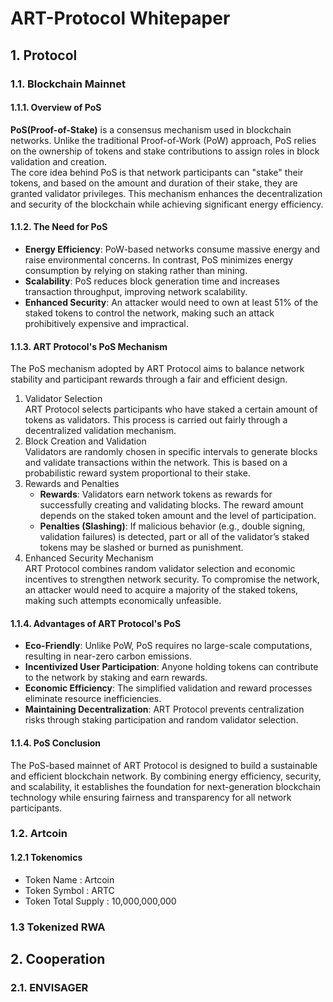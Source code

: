 # ART-Protocol Whitepaper
   

## 1. Protocol
### 1.1. Blockchain Mainnet
#### 1.1.1. Overview of PoS   
**PoS(Proof-of-Stake)** is a consensus mechanism used in blockchain networks. Unlike the traditional Proof-of-Work (PoW) approach, PoS relies on the ownership of tokens and stake contributions to assign roles in block validation and creation.   
The core idea behind PoS is that network participants can "stake" their tokens, and based on the amount and duration of their stake, they are granted validator privileges. This mechanism enhances the decentralization and security of the blockchain while achieving significant energy efficiency.
#### 1.1.2. The Need for PoS   
- **Energy Efficiency**: PoW-based networks consume massive energy and raise environmental concerns. In contrast, PoS minimizes energy consumption by relying on staking rather than mining.
- **Scalability**: PoS reduces block generation time and increases transaction throughput, improving network scalability.
- **Enhanced Security**: An attacker would need to own at least 51% of the staked tokens to control the network, making such an attack prohibitively expensive and impractical.
#### 1.1.3. ART Protocol's PoS Mechanism
The PoS mechanism adopted by ART Protocol aims to balance network stability and participant rewards through a fair and efficient design.   
1. Validator Selection   
    ART Protocol selects participants who have staked a certain amount of tokens as validators. This process is carried out fairly through a decentralized validation mechanism.
2. Block Creation and Validation   
    Validators are randomly chosen in specific intervals to generate blocks and validate transactions within the network. This is based on a probabilistic reward system proportional to their stake.
3. Rewards and Penalties   
    - **Rewards**: Validators earn network tokens as rewards for successfully creating and validating blocks. The reward amount depends on the staked token amount and the level of participation.
    - **Penalties (Slashing)**: If malicious behavior (e.g., double signing, validation failures) is detected, part or all of the validator’s staked tokens may be slashed or burned as punishment.
4. Enhanced Security Mechanism   
    ART Protocol combines random validator selection and economic incentives to strengthen network security. To compromise the network, an attacker would need to acquire a majority of the staked tokens, making such attempts economically unfeasible.
#### 1.1.4. Advantages of ART Protocol's PoS
- **Eco-Friendly**: Unlike PoW, PoS requires no large-scale computations, resulting in near-zero carbon emissions.
- **Incentivized User Participation**: Anyone holding tokens can contribute to the network by staking and earn rewards.
- **Economic Efficiency**: The simplified validation and reward processes eliminate resource inefficiencies.
- **Maintaining Decentralization**: ART Protocol prevents centralization risks through staking participation and random validator selection.
#### 1.1.4. PoS Conclusion   
The PoS-based mainnet of ART Protocol is designed to build a sustainable and efficient blockchain network. By combining energy efficiency, security, and scalability, it establishes the foundation for next-generation blockchain technology while ensuring fairness and transparency for all network participants.
### 1.2. Artcoin
#### 1.2.1 Tokenomics
- Token Name : Artcoin
- Token Symbol : ARTC
- Token Total Supply : 10,000,000,000
### 1.3 Tokenized RWA
   
   
## 2. Cooperation
### 2.1. ENVISAGER